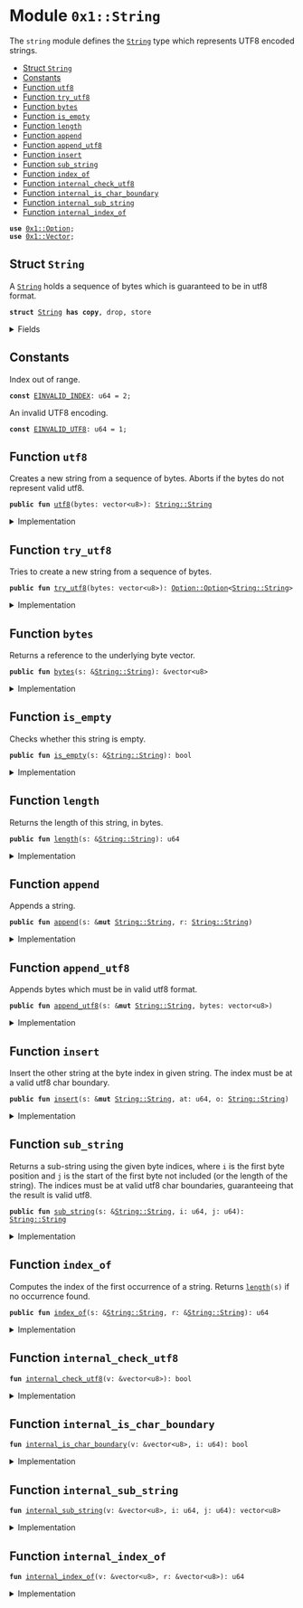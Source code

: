 
<a name="0x1_String"></a>

# Module `0x1::String`

The <code>string</code> module defines the <code><a href="String.md#0x1_String">String</a></code> type which represents UTF8 encoded strings.


-  [Struct `String`](#0x1_String_String)
-  [Constants](#@Constants_0)
-  [Function `utf8`](#0x1_String_utf8)
-  [Function `try_utf8`](#0x1_String_try_utf8)
-  [Function `bytes`](#0x1_String_bytes)
-  [Function `is_empty`](#0x1_String_is_empty)
-  [Function `length`](#0x1_String_length)
-  [Function `append`](#0x1_String_append)
-  [Function `append_utf8`](#0x1_String_append_utf8)
-  [Function `insert`](#0x1_String_insert)
-  [Function `sub_string`](#0x1_String_sub_string)
-  [Function `index_of`](#0x1_String_index_of)
-  [Function `internal_check_utf8`](#0x1_String_internal_check_utf8)
-  [Function `internal_is_char_boundary`](#0x1_String_internal_is_char_boundary)
-  [Function `internal_sub_string`](#0x1_String_internal_sub_string)
-  [Function `internal_index_of`](#0x1_String_internal_index_of)


<pre><code><b>use</b> <a href="Option.md#0x1_Option">0x1::Option</a>;
<b>use</b> <a href="Vector.md#0x1_Vector">0x1::Vector</a>;
</code></pre>



<a name="0x1_String_String"></a>

## Struct `String`

A <code><a href="String.md#0x1_String">String</a></code> holds a sequence of bytes which is guaranteed to be in utf8 format.


<pre><code><b>struct</b> <a href="String.md#0x1_String">String</a> <b>has</b> <b>copy</b>, drop, store
</code></pre>



<details>
<summary>Fields</summary>


<dl>
<dt>
<code>bytes: vector&lt;u8&gt;</code>
</dt>
<dd>

</dd>
</dl>


</details>

<a name="@Constants_0"></a>

## Constants


<a name="0x1_String_EINVALID_INDEX"></a>

Index out of range.


<pre><code><b>const</b> <a href="String.md#0x1_String_EINVALID_INDEX">EINVALID_INDEX</a>: u64 = 2;
</code></pre>



<a name="0x1_String_EINVALID_UTF8"></a>

An invalid UTF8 encoding.


<pre><code><b>const</b> <a href="String.md#0x1_String_EINVALID_UTF8">EINVALID_UTF8</a>: u64 = 1;
</code></pre>



<a name="0x1_String_utf8"></a>

## Function `utf8`

Creates a new string from a sequence of bytes. Aborts if the bytes do not represent valid utf8.


<pre><code><b>public</b> <b>fun</b> <a href="String.md#0x1_String_utf8">utf8</a>(bytes: vector&lt;u8&gt;): <a href="String.md#0x1_String_String">String::String</a>
</code></pre>



<details>
<summary>Implementation</summary>


<pre><code><b>public</b> <b>fun</b> <a href="String.md#0x1_String_utf8">utf8</a>(bytes: vector&lt;u8&gt;): <a href="String.md#0x1_String">String</a> {
    <b>assert</b>!(<a href="String.md#0x1_String_internal_check_utf8">internal_check_utf8</a>(&bytes), <a href="String.md#0x1_String_EINVALID_UTF8">EINVALID_UTF8</a>);
    <a href="String.md#0x1_String">String</a>{bytes}
}
</code></pre>



</details>

<a name="0x1_String_try_utf8"></a>

## Function `try_utf8`

Tries to create a new string from a sequence of bytes.


<pre><code><b>public</b> <b>fun</b> <a href="String.md#0x1_String_try_utf8">try_utf8</a>(bytes: vector&lt;u8&gt;): <a href="Option.md#0x1_Option_Option">Option::Option</a>&lt;<a href="String.md#0x1_String_String">String::String</a>&gt;
</code></pre>



<details>
<summary>Implementation</summary>


<pre><code><b>public</b> <b>fun</b> <a href="String.md#0x1_String_try_utf8">try_utf8</a>(bytes: vector&lt;u8&gt;): <a href="Option.md#0x1_Option">Option</a>&lt;<a href="String.md#0x1_String">String</a>&gt; {
    <b>if</b> (<a href="String.md#0x1_String_internal_check_utf8">internal_check_utf8</a>(&bytes)) {
        <a href="Option.md#0x1_Option_some">Option::some</a>(<a href="String.md#0x1_String">String</a>{bytes})
    } <b>else</b> {
        <a href="Option.md#0x1_Option_none">Option::none</a>()
    }
}
</code></pre>



</details>

<a name="0x1_String_bytes"></a>

## Function `bytes`

Returns a reference to the underlying byte vector.


<pre><code><b>public</b> <b>fun</b> <a href="String.md#0x1_String_bytes">bytes</a>(s: &<a href="String.md#0x1_String_String">String::String</a>): &vector&lt;u8&gt;
</code></pre>



<details>
<summary>Implementation</summary>


<pre><code><b>public</b> <b>fun</b> <a href="String.md#0x1_String_bytes">bytes</a>(s: &<a href="String.md#0x1_String">String</a>): &vector&lt;u8&gt; {
    &s.bytes
}
</code></pre>



</details>

<a name="0x1_String_is_empty"></a>

## Function `is_empty`

Checks whether this string is empty.


<pre><code><b>public</b> <b>fun</b> <a href="String.md#0x1_String_is_empty">is_empty</a>(s: &<a href="String.md#0x1_String_String">String::String</a>): bool
</code></pre>



<details>
<summary>Implementation</summary>


<pre><code><b>public</b> <b>fun</b> <a href="String.md#0x1_String_is_empty">is_empty</a>(s: &<a href="String.md#0x1_String">String</a>): bool {
    <a href="Vector.md#0x1_Vector_is_empty">Vector::is_empty</a>(&s.bytes)
}
</code></pre>



</details>

<a name="0x1_String_length"></a>

## Function `length`

Returns the length of this string, in bytes.


<pre><code><b>public</b> <b>fun</b> <a href="String.md#0x1_String_length">length</a>(s: &<a href="String.md#0x1_String_String">String::String</a>): u64
</code></pre>



<details>
<summary>Implementation</summary>


<pre><code><b>public</b> <b>fun</b> <a href="String.md#0x1_String_length">length</a>(s: &<a href="String.md#0x1_String">String</a>): u64 {
    <a href="Vector.md#0x1_Vector_length">Vector::length</a>(&s.bytes)
}
</code></pre>



</details>

<a name="0x1_String_append"></a>

## Function `append`

Appends a string.


<pre><code><b>public</b> <b>fun</b> <a href="String.md#0x1_String_append">append</a>(s: &<b>mut</b> <a href="String.md#0x1_String_String">String::String</a>, r: <a href="String.md#0x1_String_String">String::String</a>)
</code></pre>



<details>
<summary>Implementation</summary>


<pre><code><b>public</b> <b>fun</b> <a href="String.md#0x1_String_append">append</a>(s: &<b>mut</b> <a href="String.md#0x1_String">String</a>, r: <a href="String.md#0x1_String">String</a>) {
    <a href="Vector.md#0x1_Vector_append">Vector::append</a>(&<b>mut</b> s.bytes, r.bytes)
}
</code></pre>



</details>

<a name="0x1_String_append_utf8"></a>

## Function `append_utf8`

Appends bytes which must be in valid utf8 format.


<pre><code><b>public</b> <b>fun</b> <a href="String.md#0x1_String_append_utf8">append_utf8</a>(s: &<b>mut</b> <a href="String.md#0x1_String_String">String::String</a>, bytes: vector&lt;u8&gt;)
</code></pre>



<details>
<summary>Implementation</summary>


<pre><code><b>public</b> <b>fun</b> <a href="String.md#0x1_String_append_utf8">append_utf8</a>(s: &<b>mut</b> <a href="String.md#0x1_String">String</a>, bytes: vector&lt;u8&gt;) {
    <a href="String.md#0x1_String_append">append</a>(s, <a href="String.md#0x1_String_utf8">utf8</a>(bytes))
}
</code></pre>



</details>

<a name="0x1_String_insert"></a>

## Function `insert`

Insert the other string at the byte index in given string. The index must be at a valid utf8 char
boundary.


<pre><code><b>public</b> <b>fun</b> <a href="String.md#0x1_String_insert">insert</a>(s: &<b>mut</b> <a href="String.md#0x1_String_String">String::String</a>, at: u64, o: <a href="String.md#0x1_String_String">String::String</a>)
</code></pre>



<details>
<summary>Implementation</summary>


<pre><code><b>public</b> <b>fun</b> <a href="String.md#0x1_String_insert">insert</a>(s: &<b>mut</b> <a href="String.md#0x1_String">String</a>, at: u64, o: <a href="String.md#0x1_String">String</a>) {
    <b>let</b> bytes = &s.bytes;
    <b>assert</b>!(at &lt;= <a href="Vector.md#0x1_Vector_length">Vector::length</a>(bytes) && <a href="String.md#0x1_String_internal_is_char_boundary">internal_is_char_boundary</a>(bytes, at), <a href="String.md#0x1_String_EINVALID_INDEX">EINVALID_INDEX</a>);
    <b>let</b> l = <a href="String.md#0x1_String_length">length</a>(s);
    <b>let</b> front = <a href="String.md#0x1_String_sub_string">sub_string</a>(s, 0, at);
    <b>let</b> end = <a href="String.md#0x1_String_sub_string">sub_string</a>(s, at, l);
    <a href="String.md#0x1_String_append">append</a>(&<b>mut</b> front, o);
    <a href="String.md#0x1_String_append">append</a>(&<b>mut</b> front, end);
    *s = front;
}
</code></pre>



</details>

<a name="0x1_String_sub_string"></a>

## Function `sub_string`

Returns a sub-string using the given byte indices, where <code>i</code> is the first byte position and <code>j</code> is the start
of the first byte not included (or the length of the string). The indices must be at valid utf8 char boundaries,
guaranteeing that the result is valid utf8.


<pre><code><b>public</b> <b>fun</b> <a href="String.md#0x1_String_sub_string">sub_string</a>(s: &<a href="String.md#0x1_String_String">String::String</a>, i: u64, j: u64): <a href="String.md#0x1_String_String">String::String</a>
</code></pre>



<details>
<summary>Implementation</summary>


<pre><code><b>public</b> <b>fun</b> <a href="String.md#0x1_String_sub_string">sub_string</a>(s: &<a href="String.md#0x1_String">String</a>, i: u64, j: u64): <a href="String.md#0x1_String">String</a> {
    <b>let</b> bytes = &s.bytes;
    <b>let</b> l = <a href="Vector.md#0x1_Vector_length">Vector::length</a>(bytes);
    <b>assert</b>!(
        j &lt;= l && i &lt;= j && <a href="String.md#0x1_String_internal_is_char_boundary">internal_is_char_boundary</a>(bytes, i) && <a href="String.md#0x1_String_internal_is_char_boundary">internal_is_char_boundary</a>(bytes, j),
        <a href="String.md#0x1_String_EINVALID_INDEX">EINVALID_INDEX</a>
    );
    <a href="String.md#0x1_String">String</a>{bytes: <a href="String.md#0x1_String_internal_sub_string">internal_sub_string</a>(bytes, i, j)}
}
</code></pre>



</details>

<a name="0x1_String_index_of"></a>

## Function `index_of`

Computes the index of the first occurrence of a string. Returns <code><a href="String.md#0x1_String_length">length</a>(s)</code> if no occurrence found.


<pre><code><b>public</b> <b>fun</b> <a href="String.md#0x1_String_index_of">index_of</a>(s: &<a href="String.md#0x1_String_String">String::String</a>, r: &<a href="String.md#0x1_String_String">String::String</a>): u64
</code></pre>



<details>
<summary>Implementation</summary>


<pre><code><b>public</b> <b>fun</b> <a href="String.md#0x1_String_index_of">index_of</a>(s: &<a href="String.md#0x1_String">String</a>, r: &<a href="String.md#0x1_String">String</a>): u64 {
    <a href="String.md#0x1_String_internal_index_of">internal_index_of</a>(&s.bytes, &r.bytes)
}
</code></pre>



</details>

<a name="0x1_String_internal_check_utf8"></a>

## Function `internal_check_utf8`



<pre><code><b>fun</b> <a href="String.md#0x1_String_internal_check_utf8">internal_check_utf8</a>(v: &vector&lt;u8&gt;): bool
</code></pre>



<details>
<summary>Implementation</summary>


<pre><code><b>native</b> <b>fun</b> <a href="String.md#0x1_String_internal_check_utf8">internal_check_utf8</a>(v: &vector&lt;u8&gt;): bool;
</code></pre>



</details>

<a name="0x1_String_internal_is_char_boundary"></a>

## Function `internal_is_char_boundary`



<pre><code><b>fun</b> <a href="String.md#0x1_String_internal_is_char_boundary">internal_is_char_boundary</a>(v: &vector&lt;u8&gt;, i: u64): bool
</code></pre>



<details>
<summary>Implementation</summary>


<pre><code><b>native</b> <b>fun</b> <a href="String.md#0x1_String_internal_is_char_boundary">internal_is_char_boundary</a>(v: &vector&lt;u8&gt;, i: u64): bool;
</code></pre>



</details>

<a name="0x1_String_internal_sub_string"></a>

## Function `internal_sub_string`



<pre><code><b>fun</b> <a href="String.md#0x1_String_internal_sub_string">internal_sub_string</a>(v: &vector&lt;u8&gt;, i: u64, j: u64): vector&lt;u8&gt;
</code></pre>



<details>
<summary>Implementation</summary>


<pre><code><b>native</b> <b>fun</b> <a href="String.md#0x1_String_internal_sub_string">internal_sub_string</a>(v: &vector&lt;u8&gt;, i: u64, j: u64): vector&lt;u8&gt;;
</code></pre>



</details>

<a name="0x1_String_internal_index_of"></a>

## Function `internal_index_of`



<pre><code><b>fun</b> <a href="String.md#0x1_String_internal_index_of">internal_index_of</a>(v: &vector&lt;u8&gt;, r: &vector&lt;u8&gt;): u64
</code></pre>



<details>
<summary>Implementation</summary>


<pre><code><b>native</b> <b>fun</b> <a href="String.md#0x1_String_internal_index_of">internal_index_of</a>(v: &vector&lt;u8&gt;, r: &vector&lt;u8&gt;): u64;
</code></pre>



</details>


[//]: # ("File containing references which can be used from documentation")
